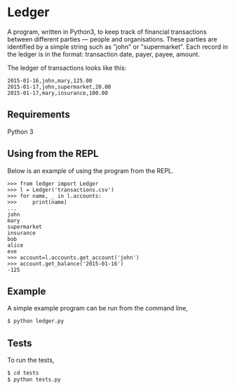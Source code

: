 
# Ledger
A program, written in Python3, to keep track of financial transactions between
different parties — people and organisations. These parties are identified by
a simple string such as "john" or "supermarket". Each record in the ledger is
in the format: transaction date, payer, payee, amount.

The ledger of transactions looks like this:

```
2015-01-16,john,mary,125.00
2015-01-17,john,supermarket,20.00
2015-01-17,mary,insurance,100.00
```

## Requirements
Python 3 

## Using from the REPL
Below is an example of using the program from the REPL.
```pycon
>>> from ledger import Ledger
>>> l = Ledger('transactions.csv') 
>>> for name, _ in l.accounts:
>>>     print(name)
...
john
mary
supermarket
insurance
bob
alice
eve
>>> account=l.accounts.get_account('john')
>>> account.get_balance('2015-01-16')
-125
``` 

## Example
A simple example program can be run from the command line,
```bash
$ python ledger.py 
```

## Tests
To run the tests,
```bash
$ cd tests
$ python tests.py 
```
